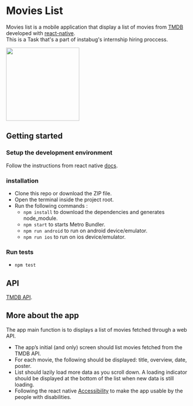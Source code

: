 

# Movies List

Movies list is a mobile application that display a list of movies from [TMDB](https://www.themoviedb.org/)
developed with [react-native](https://reactnative.dev/).  
This is a Task that's a part of instabug's internship hiring proccess.

<img src="https://user-images.githubusercontent.com/34111697/119987154-00ee1e80-bfc5-11eb-8073-78ee7664b5fa.gif" width="200"/>


## Getting started

### Setup the development environment

Follow the instructions from react native [docs](https://reactnative.dev/docs/environment-setup).

### installation

- Clone this repo or download the ZIP file.
- Open the terminal inside the project root.
- Run the following commands :
  - `npm install` to download the dependencies and generates node_module.
  - `npm start` to starts Metro Bundler.
  - `npm run android` to run on android device/emulator.
  - `npm run ios` to run on ios device/emulator.

### Run tests

- `npm test`

## API

[TMDB API](https://developers.themoviedb.org/3/discover/movie-discover).

## More about the app

The app main function is to displays a list of movies fetched through a web API.

- The app’s initial (and only) screen should list movies fetched from the TMDB API.
- For each movie, the following should be displayed: title, overview, date, poster.
- List should lazily load more data as you scroll down. A loading indicator should be displayed at the bottom
  of the list when new data is still loading.
- Following the react native [Accessibility](https://reactnative.dev/docs/accessibility) to make the app usable by the people with disabilities.
